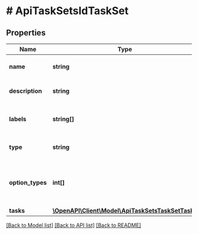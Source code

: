 # # ApiTaskSetsIdTaskSet

## Properties

Name | Type | Description | Notes
------------ | ------------- | ------------- | -------------
**name** | **string** | A unique name for the workflow | [optional]
**description** | **string** | A description of the workflow | [optional]
**labels** | **string[]** | An array of Category labels for filtering | [optional]
**type** | **string** | Workflow type | [optional] [default to 'provision']
**option_types** | **int[]** | List of option type IDs for use with operational workflow configuration. | [optional]
**tasks** | [**\OpenAPI\Client\Model\ApiTaskSetsTaskSetTasks**](ApiTaskSetsTaskSetTasks.md) |  | [optional]

[[Back to Model list]](../../README.md#models) [[Back to API list]](../../README.md#endpoints) [[Back to README]](../../README.md)
